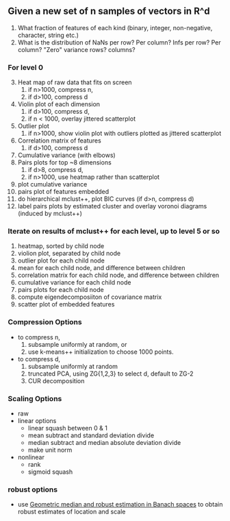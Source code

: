 ## Given a new set of n samples of vectors in R^d

1. What fraction of features of each kind (binary, integer, non-negative, character, string etc.)
2. What is the distribution of NaNs per row? Per column? Infs per row? Per column? "Zero" variance rows? columns?


### For level 0

3. Heat map of raw data that fits on screen 
    1. if n>1000, compress n, 
    1. if d>100, compress d
4. Violin plot of each dimension 
    1. if d>100, compress d, 
    1. if n < 1000, overlay jittered scatterplot
5. Outlier plot 
    1. if n>1000, show violin plot with outliers plotted as jittered scatterplot 
6. Correlation matrix of features
    1. if d>100, compress d
7. Cumulative variance (with elbows)
8. Pairs plots for top ~8 dimensions 
    1. if d>8, compress d, 
    1. if n>1000, use heatmap rather than scatterplot
1. plot cumulative variance
1. pairs plot of features embedded
1. do hierarchical mclust++, plot BIC curves  (if d>n, compress d)
1. label pairs plots by estimated cluster and overlay voronoi diagrams (induced by mclust++)


### Iterate on results of mclust++ for each level, up to level 5 or so

1. heatmap, sorted by child node
2. violion plot, separated by child node
1. outlier plot for each child node
1. mean for each child node, and difference between children
1. correlation matrix for each child node, and difference between children
1. cumulative variance for each child node
1. pairs plots for each child node
1. compute eigendecomposiiton of covariance matrix
1. scatter plot of embedded features




### Compression Options

- to compress n, 
    1. subsample uniformly at random, or
    2. use k-means++ initialization to choose 1000 points. 
- to compress d, 
    1. subsample uniformly at random
    2. truncated PCA, using ZG{1,2,3} to select d, default to ZG-2 
    3. CUR decomposition

### Scaling Options

- raw
- linear options
    - linear squash between 0 & 1
    - mean subtract and standard deviation divide
    - median subtract and median absolute deviation divide
    - make unit norm
- nonlinear
    - rank
    - sigmoid squash
    
### robust options

- use [Geometric median and robust estimation in Banach spaces](http://projecteuclid.org/euclid.bj/1438777595) to obtain robust estimates of location and scale

